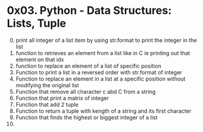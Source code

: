 # 0x03. Python - Data Structures: Lists, Tuple

0. print all integer of a list item by using str.format to print the integer in the list
1. function to retrieves an element from a list like in C ie printing out that element on that idx
2. function to replace an element of a list of specific position
3. Function to print a list in a reversed order with str.format of integer
4. Function to replace an element in a list at a specific position without modifying the original list
5. Function that remove all character c abd C from a string
6. Function that print a matrix of integer
7. Function that add 2 tuple
8. Function to return a tuple with kength of a string and its first character
9. Function that finds the highest or biggest integer of a list
10. 

